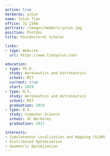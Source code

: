 ```yaml
---
active: true
kerberos: yulun
name: Yulun Tian
office: 31-236B
portrait: /images/members/yulun.jpg
position: Postdoc
title: Postdoctoral Scholar

links:
- type: Website
  url: https://www.tianyulun.com/

education:
- type: Ph.D.
  study: Aeronautics and Astronautics
  school: MIT
  current: true
  start: 2019
- type: M.S.
  study: Aeronautics and Astronautics
  school: MIT
  graduation: 2019
- type: B.S.
  study: Computer Science
  school: UC Berkeley
  graduation: 2017

interests:
- Simulatenous Localization and Mapping (SLAM)
- Distributed Optimization
- Geometric Optimization
---
```


